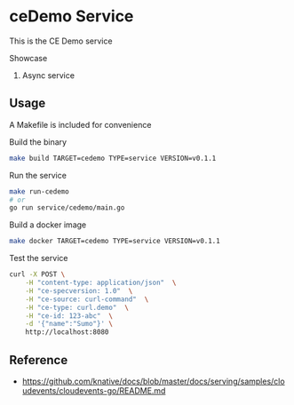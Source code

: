 # ceDemo Service

This is the CE Demo service

Showcase

1. Async service

## Usage

A Makefile is included for convenience

Build the binary

```bash
make build TARGET=cedemo TYPE=service VERSION=v0.1.1
```

Run the service

```bash
make run-cedemo
# or
go run service/cedemo/main.go
```

Build a docker image

```bash
make docker TARGET=cedemo TYPE=service VERSION=v0.1.1
```

Test the service

```bash
curl -X POST \
    -H "content-type: application/json"  \
    -H "ce-specversion: 1.0"  \
    -H "ce-source: curl-command"  \
    -H "ce-type: curl.demo"  \
    -H "ce-id: 123-abc"  \
    -d '{"name":"Sumo"}' \
    http://localhost:8080
```


## Reference
- https://github.com/knative/docs/blob/master/docs/serving/samples/cloudevents/cloudevents-go/README.md
